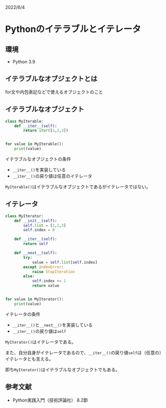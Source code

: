 2022/6/4

# Pythonのイテラブルとイテレータ

## 環境
- Python 3.9

## イテラブルなオブジェクトとは

for文や内包表記などで使えるオブジェクトのこと

## イテラブルなオブジェクト
```python
class MyIterable:
    def __iter__(self):
        return iter([1,2,3])


for value in MyIterable():
    print(value)
```
イテラブルなオブジェクトの条件
- `__iter__()`を実装している
- `__iter__()`の戻り値は任意のイテレータ

`MyIterable()`はイテラブルなオブジェクトであるがイテレータではない。

## イテレータ
```python
class MyIterator:
    def __init__(self):
        self.list = [1,2,3]
        self.index = 0

    def __iter__(self):
        return self

    def __next__(self):
        try:
            value = self.list[self.index]
        except IndexError:
            raise StopIteration
        else:
            self.index += 1
            return value


for value in MyIterator():
    print(value)
```
イテレータの条件
- `__iter__()`と`__next__()`を実装している
- `__iter__()`の戻り値は`self`

`MyIterator()`はイテレータである。

また、自分自身がイテレータであるので、`__iter__()`の戻り値`self`は（任意の）イテレータとも言える。

即ち`MyIterator()`はイテラブルなオブジェクトでもある。


## 参考文献
- Python実践入門（技術評論社） 8.2節



